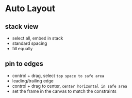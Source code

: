# Auto Layout

## stack view

- select all, embed in stack
- standard spacing
- fill equally

## pin to edges

- control + drag, select `top space to safe area`
- leading/trailing edge
- control + drag to center, `center horizontal in safe area`
- set the frame in the canvas to match the constraints

